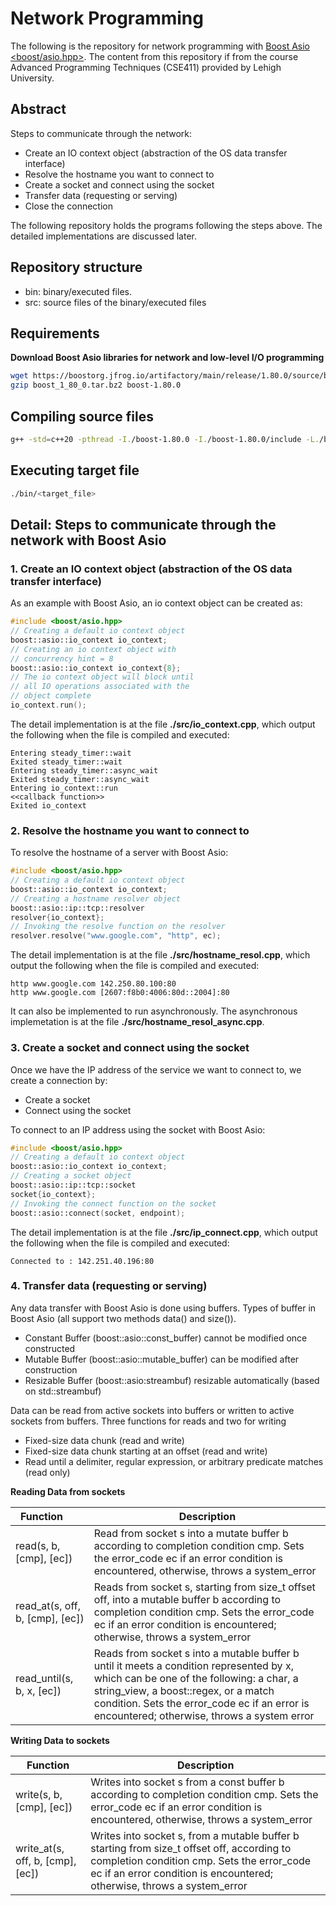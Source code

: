 # Network Programming

The following is the repository for network programming with [Boost Asio <boost/asio.hpp>](https://www.boost.org/). The content from this repository if from the course Advanced Programming Techniques (CSE411) provided by Lehigh University.

## Abstract

Steps to communicate through the network:
- Create an IO context object (abstraction of the OS data transfer interface)
- Resolve the hostname you want to connect to
- Create a socket and connect using the socket
- Transfer data (requesting or serving)
- Close the connection

The following repository holds the programs following the steps above. The detailed implementations are discussed later.

## Repository structure

- bin: binary/executed files.
- src: source files of the binary/executed files

## Requirements

**Download Boost Asio libraries for network and low-level I/O programming**

```bash
wget https://boostorg.jfrog.io/artifactory/main/release/1.80.0/source/boost_1_80_0.tar.bz2
gzip boost_1_80_0.tar.bz2 boost-1.80.0
```

## Compiling source files

```bash
g++ -std=c++20 -pthread -I./boost-1.80.0 -I./boost-1.80.0/include -L./boost-1.80.0/lib -o ./bin/<target_file> ./src/<source_file> -lboost_thread
```

## Executing target file
```bash
./bin/<target_file>
```

## Detail: Steps to communicate through the network with Boost Asio
### 1. Create an IO context object (abstraction of the OS data transfer interface)

As an example with Boost Asio, an io context object can be created as:

```c++
#include <boost/asio.hpp>
// Creating a default io context object
boost::asio::io_context io_context;
// Creating an io context object with
// concurrency hint = 8
boost::asio::io_context io_context{8};
// The io context object will block until
// all IO operations associated with the
// object complete
io_context.run();
```

The detail implementation is at the file **./src/io_context.cpp**, which output the following when the file is compiled and executed:

```
Entering steady_timer::wait
Exited steady_timer::wait
Entering steady_timer::async_wait
Exited steady_timer::async_wait
Entering io_context::run
<<callback function>>
Exited io_context
```

### 2. Resolve the hostname you want to connect to

To resolve the hostname of a server with Boost Asio:
```cpp
#include <boost/asio.hpp>
// Creating a default io context object
boost::asio::io_context io_context;
// Creating a hostname resolver object
boost::asio::ip::tcp::resolver
resolver{io_context};
// Invoking the resolve function on the resolver
resolver.resolve("www.google.com", "http", ec);
```

The detail implementation is at the file **./src/hostname_resol.cpp**, which output the following when the file is compiled and executed:

```
http www.google.com 142.250.80.100:80
http www.google.com [2607:f8b0:4006:80d::2004]:80
```

It can also be implemented to run asynchronously. The asynchronous implemetation is at the file **./src/hostname_resol_async.cpp**.

### 3. Create a socket and connect using the socket

Once we have the IP address of the service we want to connect to, we create a connection by:
- Create a socket
- Connect using the socket

To connect to an IP address using the socket with Boost Asio:
```cpp
#include <boost/asio.hpp>
// Creating a default io context object
boost::asio::io_context io_context;
// Creating a socket object
boost::asio::ip::tcp::socket
socket{io_context};
// Invoking the connect function on the socket
boost::asio::connect(socket, endpoint);
```

The detail implementation is at the file **./src/ip_connect.cpp**, which output the following when the file is compiled and executed:

```
Connected to : 142.251.40.196:80
```

### 4. Transfer data (requesting or serving)

Any data transfer with Boost Asio is done using buffers. Types of buffer in Boost Asio (all support two methods data() and size()).
- Constant Buffer (boost::asio::const_buffer) cannot be modified once constructed
- Mutable Buffer (boost::asio::mutable_buffer) can be modified after construction
- Resizable Buffer (boost::asio:streambuf) resizable automatically (based on std::streambuf)

Data can be read from active sockets into buffers or written to active sockets from buffers. Three functions for reads and two for writing
- Fixed-size data chunk (read and write)
- Fixed-size data chunk starting at an offset (read and write)
- Read until a delimiter, regular expression, or arbitrary predicate matches (read only)

**Reading Data from sockets**

| Function                            &nbsp; &nbsp; &nbsp;  | Description   |
| ------------------------------------ | ------------- |
| read(s, b, [cmp], [ec])              | Read from socket s into a mutate buffer b according to completion condition cmp. Sets the error_code ec if an error condition is encountered, otherwise, throws a system_error |
| read_at(s, off, b, [cmp], [ec])      | Reads from socket s, starting from size_t offset off, into a mutable buffer b according to completion condition cmp. Sets the error_code ec if an error condition is encountered; otherwise, throws a system_error |
| read_until(s, b, x, [ec])            | Reads from socket s into a mutable buffer b until it meets a condition represented by x, which can be one of the following: a char, a string_view, a boost::regex, or a match condition. Sets the error_code ec if an error is encountered; otherwise, throws a system error |

**Writing Data to sockets**

| Function                             | Description   |
| ------------------------------------ | ------------- |
| write(s, b, [cmp], [ec])             | Writes into socket s from a const buffer b according to completion condition cmp. Sets the error_code ec if an error condition is encountered, otherwise, throws a system_error |
| write_at(s, off, b, [cmp], [ec])     | Writes into socket s, from a mutable buffer b starting from size_t offset off, according to completion condition cmp. Sets the error_code ec if an error condition is encountered; otherwise, throws a system_error |
